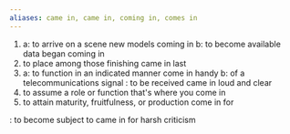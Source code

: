 ```yaml
---
aliases: came in, came in, coming in, comes in
---
```



1. a: to arrive on a scene
new models coming in
b: to become available
data began coming in
2.  to place among those finishing
came in last
3. a: to function in an indicated manner
come in handy
b: of a telecommunications signal : to be received
came in loud and clear
4.  to assume a role or function
that's where you come in
5. to attain maturity, fruitfulness, or production
come in for


: to become subject to
came in for harsh criticism
